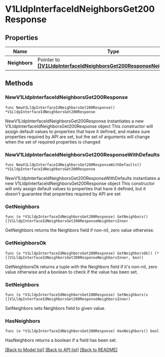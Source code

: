 # V1LldpInterfaceIdNeighborsGet200Response

## Properties

Name | Type | Description | Notes
------------ | ------------- | ------------- | -------------
**Neighbors** | Pointer to [**[]V1LldpInterfaceIdNeighborsGet200ResponseNeighborsInner**](V1LldpInterfaceIdNeighborsGet200ResponseNeighborsInner.md) |  | [optional] 

## Methods

### NewV1LldpInterfaceIdNeighborsGet200Response

`func NewV1LldpInterfaceIdNeighborsGet200Response() *V1LldpInterfaceIdNeighborsGet200Response`

NewV1LldpInterfaceIdNeighborsGet200Response instantiates a new V1LldpInterfaceIdNeighborsGet200Response object
This constructor will assign default values to properties that have it defined,
and makes sure properties required by API are set, but the set of arguments
will change when the set of required properties is changed

### NewV1LldpInterfaceIdNeighborsGet200ResponseWithDefaults

`func NewV1LldpInterfaceIdNeighborsGet200ResponseWithDefaults() *V1LldpInterfaceIdNeighborsGet200Response`

NewV1LldpInterfaceIdNeighborsGet200ResponseWithDefaults instantiates a new V1LldpInterfaceIdNeighborsGet200Response object
This constructor will only assign default values to properties that have it defined,
but it doesn't guarantee that properties required by API are set

### GetNeighbors

`func (o *V1LldpInterfaceIdNeighborsGet200Response) GetNeighbors() []V1LldpInterfaceIdNeighborsGet200ResponseNeighborsInner`

GetNeighbors returns the Neighbors field if non-nil, zero value otherwise.

### GetNeighborsOk

`func (o *V1LldpInterfaceIdNeighborsGet200Response) GetNeighborsOk() (*[]V1LldpInterfaceIdNeighborsGet200ResponseNeighborsInner, bool)`

GetNeighborsOk returns a tuple with the Neighbors field if it's non-nil, zero value otherwise
and a boolean to check if the value has been set.

### SetNeighbors

`func (o *V1LldpInterfaceIdNeighborsGet200Response) SetNeighbors(v []V1LldpInterfaceIdNeighborsGet200ResponseNeighborsInner)`

SetNeighbors sets Neighbors field to given value.

### HasNeighbors

`func (o *V1LldpInterfaceIdNeighborsGet200Response) HasNeighbors() bool`

HasNeighbors returns a boolean if a field has been set.


[[Back to Model list]](../README.md#documentation-for-models) [[Back to API list]](../README.md#documentation-for-api-endpoints) [[Back to README]](../README.md)


